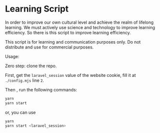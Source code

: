 # Learning Script

In order to improve our own cultural level and achieve the realm of lifelong learning. We must actively use science and technology to improve learning efficiency. So there is this script to improve learning efficiency.

This script is for learning and communication purposes only. Do not distribute and use for commercial purposes.

Usage:

Zero step: clone the repo.

First, get the `laravel_session` value of the website cookie, fill it at `./config.mjs` line `2`.

Then , run the following commands:

```bash
yarn
yarn start
```

or, you can use

```bash
yarn
yarn start <laravel_session>
```
